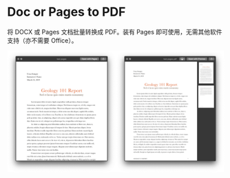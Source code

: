 # Doc or Pages to PDF

将 DOCX 或 Pages 文档批量转换成 PDF。装有 Pages 即可使用，无需其他软件支持（亦不需要 Office）。

![title](img.png)